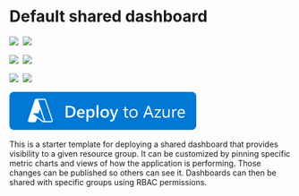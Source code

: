 # Default shared dashboard

<IMG SRC="https://azurequickstartsservice.blob.core.windows.net/badges/101-default-shared-dashboard/PublicLastTestDate.svg" />&nbsp;
<IMG SRC="https://azurequickstartsservice.blob.core.windows.net/badges/101-default-shared-dashboard/PublicDeployment.svg" />&nbsp;

<IMG SRC="https://azurequickstartsservice.blob.core.windows.net/badges/101-default-shared-dashboard/FairfaxLastTestDate.svg" />&nbsp;
<IMG SRC="https://azurequickstartsservice.blob.core.windows.net/badges/101-default-shared-dashboard/FairfaxDeployment.svg" />&nbsp;

<IMG SRC="https://azurequickstartsservice.blob.core.windows.net/badges/101-default-shared-dashboard/BestPracticeResult.svg" />&nbsp;
<IMG SRC="https://azurequickstartsservice.blob.core.windows.net/badges/101-default-shared-dashboard/CredScanResult.svg" />&nbsp;

<a href="https://portal.azure.com/#create/Microsoft.Template/uri/https%3A%2F%2Fraw.githubusercontent.com%2FAzure%2Fazure-quickstart-templates%2Fmaster%2F101-default-shared-dashboard%2Fazuredeploy.json" target="_blank">
    <img src="https://raw.githubusercontent.com/Azure/azure-quickstart-templates/master/1-CONTRIBUTION-GUIDE/images/deploytoazure.svg"/>
</a>

This is a starter template for deploying a shared dashboard that provides visibility to a given resource group. It can be customized by pinning specific metric charts and views of how the application is performing. Those changes can be published so others can see it. Dashboards can then be shared with specific groups using RBAC permissions.

